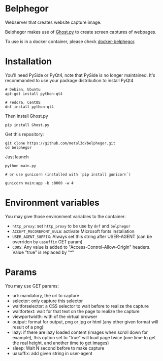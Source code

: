 # Belphegor

Webserver that creates website capture image.

Belphegor makes use of [Ghost.py](https://github.com/jeanphix/Ghost.py) to create screen captures of webpages. 

To use is in a docker container, please check [docker-belphegor](http://github.com/metal3d/docker-belphegor).

# Installation

You'll need PySide or PyQt4, note that PySide is no longer maintained. It's recommanded to use your package distribution to install PyQt4

```
# Debian, Ubuntu
apt-get install python-qt4

# Fedora, CentOS
dnf install python-qt4

```

Then install Ghost.py

```
pip install Ghost.py
```

Get this repository:

```
git clone https://github.com/metal3d/belphegor.git
cd belphegor
```


Just launch 


```
python main.py

# or use gunicorn (installed with `pip install gunicorn`)

gunicorn main:app -b :8000 -w 4 

```

# Environment variables

You may give those environment variables to the container:

- `http_proxy`: set `http_proxy` to be use by `dnf` and `belphegor`
- `ACCEPT_MSCOREFONT_EULA`: activate Microsoft fonts installation
- `USER_AGENT_SUFFIX`: Always set this string after USER-AGENT (can be overriden by `uasuffix` GET param)
- `CORS`: Any value is added to "Access-Control-Allow-Origin" headers. Value "true" is replaced by "*"


# Params

You may use GET params:

- url: mandatory, the url to capture
- selector: only capture this selector
- waitforselector: a CSS selector to wait before to realize the capture
- waitfortext: wait for that text on the page to realize the capture
- viewportwidth: with of the virtual browser
- output: format for output, png or jpg or html (any other given format will result of a png)
- lazy: if there are lazy loaded content (images when scroll down for example), this option set to "true" will load page twice (one time to get the real height, and another time to get images)
- sleep: Wait N second before to make capture
- uasuffix: add given string in user-agent

